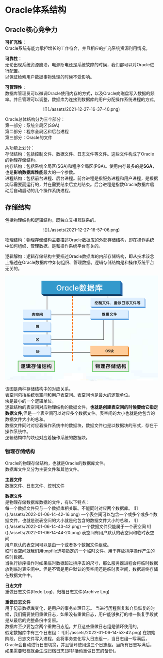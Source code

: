 # Oracle体系结构

## Oracle核心竞争力
**可扩充性**：</br>
Oracle系统有能力承担增长的工作符合，并且相应的扩充系统资源利用情况。

**可靠性**：</br>
无论出现系统资源崩溃，电源断电还是系统故障的时候，我们都可以对Oracle进行配置。</br>
以保证检索用户数据事物处理的时候不受影响。

**可管理性**：</br>
数据库管理员可以微调Oracle使用内存的方式，以及Oracle向磁盘写入数据的频率。并且管理可以调整，数据库为连接到数据库的用户分配操作系统进程的方式。</br>
<div align=center>![](./assets/2021-12-27-16-37-40.png)</div>

Oracle总体结构分为三个部分：</br>
第一部分：系统全局区(SGA)</br>
第二部分：程序全局区和后台进程</br>
第三部分：Oracle的文件

从功能上划分：</br>
存储结构：包括控制文件、数据文件、日志文件等文件。这些文件构成了Oracle的物理存储结构。</br>
内存结构：包括系统全局区(SGA)和程序全局区(PGA)。使用内存最多的是**SGA**，也是**影响数据库性能**最大的一个参数。</br>
进程结构：包括前台进程、后台进程。前台进程是指服务进程和用户进程，是根据实际需要而运行的，并在需要结束后立刻结束。后台进程是指数Oracle数据库启动后自动启动的几个操作系统进程。</br>

## 存储结构
包括物理结构和逻辑结构，既独立又相互联系的。</br>
<div align = center>![](./assets/2021-12-27-16-57-06.png)</div>

物理结构：物理存储结构主要描述Oracle数据库的外部存储结构，即在操作系统中如何组织、管理数据。是和操作系统平台有关的。</br>

逻辑解构：逻辑存储结构主要描述Oracle数据库的内部存储结构，即从技术该念上描述在Oracle数据库中如何组织、管理数据。逻辑存储结构是和操作系统平台无关的。

![](./assets/2021-12-27-17-03-49.png)

该图是两种存储结构中的对应关系。</br>
表空间包括系统表空间和用户表空间。表空间也是最大的逻辑单位。</br>
块是最小的一个逻辑单位。</br>
逻辑结构的表空间对应物理结构的数据文件，**也就是创建表空间的时候要给它指定数据文件**,但是一个表空间可以对应多个数据文件。表空间的大小也就是他包含的数据文件大小的总和。</br>
数据文件同时对应着操作系统中的数据块，数据文件也是以数据块的形式，存在于操作系统中。</br>
逻辑结构中的块也对应着操作系统的数据块。

### 物理存储结构
Oracle的物理存储结构，也就是Oracle的数据库文件。</br>
数据库文件又分为主要文件和其他文件。</br>

**主要文件**</br>
数据文件、日志文件、控制文件

**数据文件**</br>
是物理存储数据库数据的文件，有以下特点：</br>
每一个数据文件只与一个数据库相关联。不能同时对应两个数据库。
![]((./assets/2022-01-06-14-42-16.png)
一个表空间可以包含一个或多个或多个数据文件，也就是说表空间的大小就是他包含的数据文件大小的总和，
![]((./assets/2022-01-06-14-43-42.png)
一个数据文件只能属于一个表空间
![]((./assets/2022-01-06-14-44-20.png)
表空间有用户默认的表空间和临时表空间</br>
用户默认的表空间可以是由一个或者多个数据文件组成。</br>
临时表空间就我们用tmpfile选项指定的一个临时文件。用于存放排序操作产生的临时数据。</br>
当执行排序操作时如果临时数据超过排序去的尺寸，那么服务器进程会将临时数据放到临时表空间中。但是不管是用户默认的表空间还是临时表空间，数据最终存储在数据文件中。</br>

**日志文件**</br>
重做日志文件(Redo Log)、归档日志文件(Archive Log)</br>

**重做日志文件**</br>
用于记录数据库变化，是用户的事务处理日志。
当进行历程恢复和介质恢复的时候，我们需要使用重做日志，如果没有重做日志，用户能够执行的唯一恢复手段就是从最后的完整备份中复原。</br>
数据库至少要包含两个重做日志组，并且这些重做日志组是循环使用的。</br>
假定数据库中有三个日志组：
![]((./assets/2022-01-06-14-53-42.png)
在初始阶段，日志文件写入进程，会将事务变化写入日志组一，当日志组一写满后，Oracle会自动进行日志切换，并且循环使用这三个日志组。当所有日志写满后，如果需要归档就会生成归档日志(是非活动重做日志的备份)。</br>
